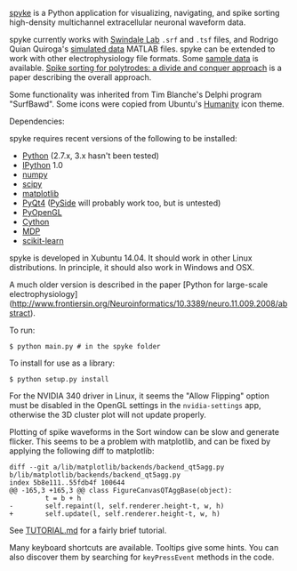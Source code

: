 [spyke](http://spyke.github.io) is a Python application for visualizing, navigating, and spike
sorting high-density multichannel extracellular neuronal waveform data.

spyke currently works with [Swindale Lab](http://swindale.ecc.ubc.ca) `.srf` and `.tsf` files,
and Rodrigo Quian Quiroga's [simulated
data](http://www.vis.caltech.edu/~rodri/Wave_clus/Simulator.zip) MATLAB files. spyke can be
extended to work with other electrophysiology file formats. Some [sample
data](http://swindale.ecc.ubc.ca/spyke) is available. [Spike sorting for polytrodes: a divide
and conquer approach](http://dx.doi.org/10.3389/fnsys.2014.00006) is a paper describing the
overall approach.

Some functionality was inherited from Tim Blanche's Delphi program "SurfBawd". Some icons were
copied from Ubuntu's [Humanity](http://launchpad.net/humanity) icon theme.

Dependencies:

spyke requires recent versions of the following to be installed:

* [Python](http://python.org) (2.7.x, 3.x hasn't been tested)
* [IPython](http://ipython.org) 1.0
* [numpy](http://numpy.org)
* [scipy](http://scipy.org)
* [matplotlib](http://matplotlib.org)
* [PyQt4](http://www.riverbankcomputing.co.uk/software/pyqt)
  ([PySide](http://pyside.org) will probably work too, but is untested)
* [PyOpenGL](http://pyopengl.sourceforge.net/)
* [Cython](http://cython.org)
* [MDP](http://mdp-toolkit.sourceforge.net/)
* [scikit-learn](http://scikit-learn.org)

spyke is developed in Xubuntu 14.04. It should work in other Linux distributions. In
principle, it should also work in Windows and OSX.

A much older version is described in the paper [Python for large-scale electrophysiology]
(http://www.frontiersin.org/Neuroinformatics/10.3389/neuro.11.009.2008/abstract).

To run:
```
$ python main.py # in the spyke folder
```
To install for use as a library:
```
$ python setup.py install
```

For the NVIDIA 340 driver in Linux, it seems the "Allow Flipping" option must be disabled in
the OpenGL settings in the `nvidia-settings` app, otherwise the 3D cluster plot will not
update properly.

Plotting of spike waveforms in the Sort window can be slow and generate flicker. This seems to
be a problem with matplotlib, and can be fixed by applying the following diff to matplotlib:

```
diff --git a/lib/matplotlib/backends/backend_qt5agg.py b/lib/matplotlib/backends/backend_qt5agg.py
index 5b8e111..55fdb4f 100644
@@ -165,3 +165,3 @@ class FigureCanvasQTAggBase(object):
         t = b + h
-        self.repaint(l, self.renderer.height-t, w, h)
+        self.update(l, self.renderer.height-t, w, h)

```

See [TUTORIAL.md](TUTORIAL.md) for a fairly brief tutorial.

Many keyboard shortcuts are available. Tooltips give some hints. You can also discover them by
searching for `keyPressEvent` methods in the code.
